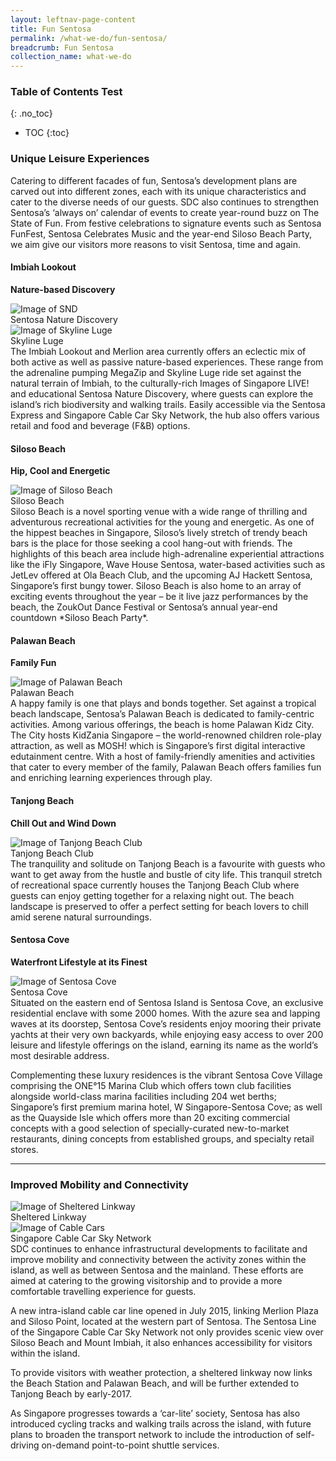 ```yaml
---
layout: leftnav-page-content
title: Fun Sentosa
permalink: /what-we-do/fun-sentosa/
breadcrumb: Fun Sentosa
collection_name: what-we-do
---
```


### **Table of Contents Test**
{: .no_toc}
- TOC
{:toc}

### **Unique Leisure Experiences**
Catering to different facades of fun, Sentosa’s development plans are carved out into different zones, each with its unique characteristics and cater to the diverse needs of our guests. SDC also continues to strengthen Sentosa’s ‘always on’ calendar of events to create year-round buzz on The State of Fun. From festive celebrations to signature events such as Sentosa FunFest, Sentosa Celebrates Music and the year-end Siloso Beach Party, we aim give our visitors more reasons to visit Sentosa, time and again.

#### **Imbiah Lookout**

**Nature-based Discovery**
<div class="row">
	<div class="col is-6">
		<figure style="margin:0;">
			<img src="/images/what-we-do/fun-sentosa/sentosa-nd.jpg" alt="Image of SND"/>	
			<figcaption>Sentosa Nature Discovery</figcaption>
		</figure>
	</div>
	<div class="col is-6">
		<figure style="margin:0;">
			<img src="/images/what-we-do/fun-sentosa/skyline-luge.jpg" alt="Image of Skyline Luge"/>
			<figcaption>Skyline Luge</figcaption>
		</figure>
	</div>
</div>
The Imbiah Lookout and Merlion area currently offers an eclectic mix of both active as well as passive nature-based experiences. These range from the adrenaline pumping MegaZip and Skyline Luge ride set against the natural terrain of Imbiah, to the culturally-rich Images of Singapore LIVE! and educational Sentosa Nature Discovery, where guests can explore the island’s rich biodiversity and walking trails. Easily accessible via the Sentosa Express and Singapore Cable Car Sky Network, the hub also offers various retail and food and beverage (F&B) options.

#### **Siloso Beach**

**Hip, Cool and Energetic**
<div class="row">
	<div class="col is-12">
		<figure style="margin:0;">
			<img src="/images/what-we-do/fun-sentosa/siloso-beach.jpg" alt="Image of Siloso Beach"/>
			<figcaption>Siloso Beach</figcaption>
		</figure>
	</div>
</div>
Siloso Beach is a novel sporting venue with a wide range of thrilling and adventurous recreational activities for the young and energetic.  As one of the hippest beaches in Singapore, Siloso’s lively stretch of trendy beach bars is the place for those seeking a cool hang-out with friends. The highlights of this beach area include high-adrenaline experiential attractions like the iFly Singapore, Wave House Sentosa, water-based activities such as JetLev offered at Ola Beach Club, and the upcoming AJ Hackett Sentosa, Singapore’s first bungy tower. Siloso Beach is also home to an array of exciting events throughout the year – be it live jazz performances by the beach, the ZoukOut Dance Festival or Sentosa’s annual year-end countdown *Siloso Beach Party*. 

#### **Palawan Beach**

**Family Fun**
<div class="row">
	<div class="col is-12">
		<figure style="margin:0;">
			<img src="/images/what-we-do/fun-sentosa/palawan-beach.jpg" alt="Image of Palawan Beach"/>
			<figcaption>Palawan Beach</figcaption>
		</figure>
	</div>
</div>
A happy family is one that plays and bonds together. Set against a tropical beach landscape, Sentosa’s Palawan Beach is dedicated to family-centric activities. Among various offerings, the beach is home Palawan Kidz City. The City hosts KidZania Singapore – the world-renowned children role-play attraction, as well as MOSH! which is Singapore’s first digital interactive edutainment centre. With a host of family-friendly amenities and activities that cater to every member of the family, Palawan Beach offers families fun and enriching learning experiences through play. 

#### **Tanjong Beach**

**Chill Out and Wind Down**
<div class="row">
	<div class="col is-12">
		<figure style="margin:0;">
			<img src="/images/what-we-do/fun-sentosa/tanjong-beach-club.jpg" alt="Image of Tanjong Beach Club"/>
			<figcaption>Tanjong Beach Club</figcaption>
		</figure>
	</div>
</div>
The tranquility and solitude on Tanjong Beach is a favourite with guests who want to get away from the hustle and bustle of city life. This tranquil stretch of recreational space currently houses the Tanjong Beach Club where guests can enjoy getting together for a relaxing night out. The beach landscape is preserved to offer a perfect setting for beach lovers to chill amid serene natural surroundings. 

#### **Sentosa Cove**

**Waterfront Lifestyle at its Finest**
<div class="row">
	<div class="col is-12">
		<figure style="margin:0;">
			<img src="/images/what-we-do/fun-sentosa/sentosa-cove.jpg" alt="Image of Sentosa Cove"/>
			<figcaption>Sentosa Cove</figcaption>
		</figure>
	</div>
</div>
Situated on the eastern end of Sentosa Island is Sentosa Cove, an exclusive residential enclave with some 2000 homes. With the azure sea and lapping waves at its doorstep, Sentosa Cove’s residents enjoy mooring their private yachts at their very own backyards, while enjoying easy access to over 200 leisure and lifestyle offerings on the island, earning its name as the world’s most desirable address.

Complementing these luxury residences is the vibrant Sentosa Cove Village comprising the ONE°15 Marina Club which offers town club facilities alongside world-class marina facilities including 204 wet berths; Singapore’s first premium marina hotel, W Singapore-Sentosa Cove; as well as the Quayside Isle which offers more than 20 exciting commercial concepts with a good selection of specially-curated new-to-market restaurants, dining concepts from established groups, and specialty retail stores.

---

### **Improved Mobility and Connectivity**
<div class="row">
	<div class="col is-6">
		<figure style="margin:0;">
			<img src="/images/what-we-do/fun-sentosa/linkway.jpg" alt="Image of Sheltered Linkway"/>	
			<figcaption>Sheltered Linkway</figcaption>
		</figure>
	</div>
	<div class="col is-6">
		<figure style="margin:0;">
			<img src="/images/what-we-do/fun-sentosa/cable-car.jpg" alt="Image of Cable Cars"/>
			<figcaption>Singapore Cable Car Sky Network</figcaption>
		</figure>
	</div>
</div>
SDC continues to enhance infrastructural developments to facilitate and improve mobility and connectivity between the activity zones within the island, as well as between Sentosa and the mainland. These efforts are aimed at catering to the growing visitorship and to provide a more comfortable travelling experience for guests.

A new intra-island cable car line opened in July 2015, linking Merlion Plaza and Siloso Point, located at the western part of Sentosa. The Sentosa Line of the Singapore Cable Car Sky Network not only provides scenic view over Siloso Beach and Mount Imbiah, it also enhances accessibility for visitors within the island.

To provide visitors with weather protection, a sheltered linkway now links the Beach Station and Palawan Beach, and will be further extended to Tanjong Beach by early-2017.

As Singapore progresses towards a ‘car-lite’ society, Sentosa has also introduced cycling tracks and walking trails across the island, with future plans to broaden the transport network to include the introduction of self-driving on-demand point-to-point shuttle services. 